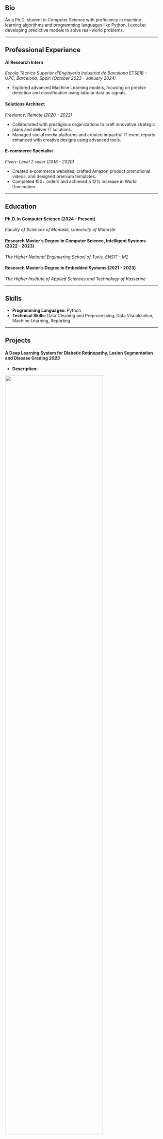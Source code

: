## Bio
As a Ph.D. student in Computer Science with proficiency in machine learning algorithms and programming languages like Python, I excel at developing predictive models to solve real-world problems.

---

## Professional Experience

#### AI Research Intern
*Escola Tècnica Superior d'Enginyeria Industrial de Barcelona ETSEIB - UPC, Barcelona, Spain* *(October 2023 - January 2024)*
- Explored advanced Machine Learning models, focusing on precise detection and classification using tabular data as signals.

#### Solutions Architect 
*Freelance, Remote*  *(2020 - 2022)*

- Collaborated with prestigious organizations to craft innovative strategic plans and deliver IT solutions.
- Managed social media platforms and created impactful IT event reports enhanced with creative designs using advanced tools.

#### E-commerce Specialist 
*Fiverr: Level 2 seller* *(2018 - 2020)*

- Created e-commerce websites, crafted Amazon product promotional videos, and designed premium templates.
- Completed 150+ orders and achieved a 12% increase in World Domination.

---

## Education
#### Ph.D. in Computer Science (2024 - Present)
*Faculty of Sciences of Monastir, University of Monastir*
<!-- - Research in Medical Image Analysis using Artificial Intelligence -->

#### Research Master’s Degree in Computer Science, Intelligent Systems (2022 - 2023)
*The Higher National Engineering School of Tunis, ENSIT - M2*
<!-- - Achieved 99% accuracy for segmentation and 97% for classification of DR grades, highly competitive compared to the latest findings in 2023.-->

#### Research Master’s Degree in Embedded Systems (2021 - 2023)
*The Higher Institute of Applied Sciences and Technology of Kasserine*

<!-- - Explored various machine learning models, achieving a 99% accuracy rate in classifying industrial system faults. -->

---

## Skills
- **Programming Languages:** Python
- **Technical Skills:** Data Cleaning and Preprocessing, Data Visualization, Machine Learning, Reporting

---

## Projects

#### A Deep Learning System for Diabetic Retinopathy, Lesion Segmentation and Disease Grading *2023*

- **Description:**

<img src="images/Idrid_project.PNG?raw=true" style="width:80%;"/>

In this project, we tackled two significant challenges using the IDRiD dataset. Our first challenge involved segmenting lesions, which we approached as a binary classification problem for the classes MA, EX, SE, and HE. We performed exceptionally by implementing rigorous data augmentation and enhancing class histograms through CLAHE. Our metrics, including Average IoU, Dice Coefficient, Accuracy, Precision, F1 Score, and Sensitivity, reached an impressive 99%. Additionally, since we had superior annotations for the HE, EX, and SE classes, we adopted Deeplabv3+, which led to outstanding segmentation results. In our second challenge, we focus on classification, specifically grading images into five grades ranging from 0 to 4. We use the advanced Swin Transformer model to achieve superior results, carefully preprocess and enhance the data, and fine-tune the augmentation parameters. Our approach achieves a Training Accuracy of 95% and a Test Accuracy of 92%, which exceeds the latest research articles. Our innovation lies in utilizing the state-of-the-art Swin Transformer architecture, significantly contributing to our exceptional performance.To summarize, we thoroughly test our methods in real-life situations to ensure they are practical and effective. Our groundbreaking results in segmentation and classification are achieved through a combination of advanced models, careful data preprocessing, and innovative augmentation strategies. This work highlights the significance of new approaches and systematic experimentation, providing valuable insights and paving the way for future advancements in medical image analysis.
**Keywords:** Diabetic Retinopathy, Swin Transformer, Deeplabv3+, Disease grading, Lesion segmentation

- **Technologies Used:** Python, DeepLabV3+, SwinTransformer.

#### Dashboard for Systems Fault Prediction and Classification *2024*

- **Description:**

<img src="images/application_issat.PNG?raw=true" style="width:80%;"/>

This study investigates grid-connected photovoltaic systems and fault diagnosis using the Random
Forest Classifier. The project initially classified signals in the dataset to detect faults, demonstrating
the classifier’s effectiveness. To enhance efficiency, a novel approach focused solely on the transitory
regime for each fault class, resulting in a remarkable computation time of 0.008 seconds and 100%
accuracy. This targeted analysis improves real-time fault detection, emphasizing the importance of
optimized tools like the Random Forest Classifier. The findings contribute to advancing fault diagno-
sis techniques, enhancing the safety and efficiency of the photovoltaic industry by preventing potential
damage and interruptions.

**Keywords:** Photovoltaic systems, Fault diagnosis, Random Forest Classifier, Transitory regime,
GCPV

- **Technologies Used:** Matlab, Python, Streamlit

---

## Certifications

- Python Programming Bootcamp 2023 from Basics to Advanced
- Supervised Machine Learning: Regression and Classification
- AI for Medical Diagnosis
- Entrepreneurship, social innovation, communication, management, and leadership
- Certificate of Appreciation - Winning the first prize - FRANCE
- Design Thinking, Business Model Development, Business Planning and Pitch Presentation
- Introduction to Career skills in Data analyst
- Build Your business

---
## Awards & Volunteering

- #### Elite Freelancer Participant - Tunisia Program
*uprodit.com*

Selected among 20 elite freelancers in Tunisia, I participated in a prestigious program offering intensive training in communication and leadership. Under the patronage of Madame la Cheffe du Gouvernement Najla Bouden and esteemed members of the government and business community, we presented our work and engaged with influential figures. This impactful program fostered invaluable connections with fellow freelancers and government officials, aiming to shape the future of freelancing in Tunisia and advocate for legislation to support young entrepreneurs.

<img src="images/uprodit.jfif?raw=true" style="width:50%;" /> 

- #### Club Project Manager
*Young Leaders Entrepreneurs*

As the Project Manager of "Peace Lab Kasserine," a club established in a disadvantaged region of Tunisia ( KASSERINE ), I spearheaded initiatives to empower youth and promote peace, art, and theater in an area once plagued by terrorism. Leading cross-functional teams, we implemented programs fostering communication, community involvement, and socio-economic development. Our projects included collecting gifts for cancer-stricken children, organizing internships in business, IT, and the arts, and engaging over 100 young individuals in various activities. With support from YLE, we received valuable resources and training, enabling us to deliver impactful projects that brought positive change to the region. Through meticulous planning, effective communication, and strategic decision-making, I ensured the successful execution of projects on time and within budget, contributing to the transformation and advancement of the community.

[![Openning of our project](https://img.youtube.com/vi/s6ae2wY-7Ms/0.jpg)](https://www.youtube.com/watch?v=s6ae2wY-7Ms)


- #### Active theatre artist and cultural animator
*Ministry of Culture of Tunisia*

I embarked on a transformative journey that shaped my passion for social and cultural engagement. As an active theatre artist and cultural animator, I took on significant responsibilities from the age of 16, organizing and leading numerous community projects, internships, and large-scale summer programs at both school and university levels. These experiences, spanning over 100 projects across Tunisia, including Mahdia, Kasserine, Sfax, and Sousse, allowed me to collaborate with the Ministry of Culture and Ministry of Education. Each project enriched my skills, fostering a deep commitment to societal change and cultural development. This period was pivotal in making me the proactive and socially conscious individual I am today. As the saying goes, "The future belongs to those who believe in the beauty of their dreams."

<img src="images/tunisia_logo.png?raw=true" style="width:50%;" alt="Tunisia Logo"/>





---

## Languages
- **Arabic:** Native
- **English:** Full professional proficiency
- **French:** Full professional proficiency
